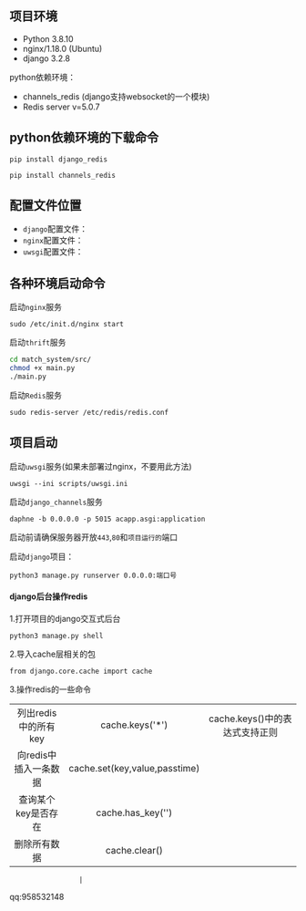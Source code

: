 ## 项目环境

- Python 3.8.10 
- nginx/1.18.0 (Ubuntu)
- django 3.2.8 



python依赖环境：

- channels_redis (django支持websocket的一个模块)
- Redis server v=5.0.7



## python依赖环境的下载命令

```shell
pip install django_redis

pip install channels_redis
```





## 配置文件位置

- `django`配置文件：
- `nginx`配置文件：
- `uwsgi`配置文件：





## 各种环境启动命令

启动`nginx`服务

```shell
sudo /etc/init.d/nginx start
```

启动`thrift`服务
```bash
cd match_system/src/
chmod +x main.py
./main.py
```

启动`Redis`服务

```shell
sudo redis-server /etc/redis/redis.conf
```





## 项目启动



启动`uwsgi`服务(如果未部署过nginx，不要用此方法)

```shell
uwsgi --ini scripts/uwsgi.ini
```

启动`django_channels`服务
```shell
daphne -b 0.0.0.0 -p 5015 acapp.asgi:application
```


启动前请确保服务器开放`443`,`80`和`项目运行的`端口

启动`django`项目：

```shell
python3 manage.py runserver 0.0.0.0:端口号
```

#### django后台操作redis

1.打开项目的django交互式后台

```
python3 manage.py shell
```



2.导入cache层相关的包

```
from django.core.cache import cache
```


3.操作redis的一些命令

|                       |                               |                                |
| :-------------------: | :---------------------------: | :----------------------------: |
| 列出redis中的所有key  |        cache.keys('*')        | cache.keys()中的表达式支持正则 |
| 向redis中插入一条数据 | cache.set(key,value,passtime) |                                |
|  查询某个key是否存在  |       cache.has_key('')       |                                |
|     删除所有数据      |         cache.clear()         |                                |

                     |

qq:958532148